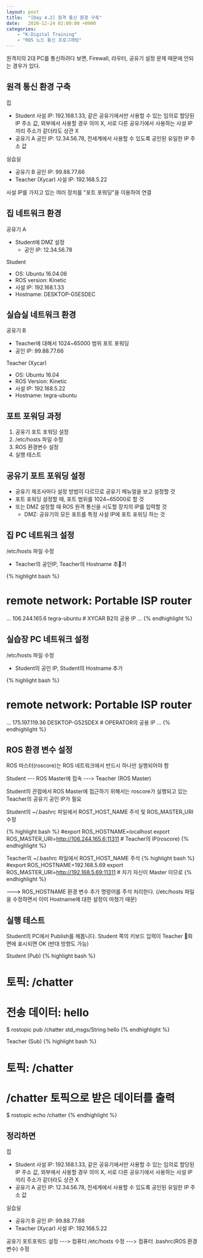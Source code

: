 ```yaml
---
layout: post
title:  "[Day 4.2] 원격 통신 환경 구축"
date:   2020-12-24 02:00:00 +0900
categories:
    - "K-Digital Training"
    - "ROS 노드 통신 프로그래밍"
---
```


원격지의 2대 PC를 통신하려다 보면, Firewall, 라우터, 공유기 설정 문제 때문에 안되는 경우가 있다.


## 원격 통신 환경 구축
집
- Student 사설 IP: 192.168.1.33, 같은 공유기에서만 사용할 수 있는 임의로 할당된 IP 주소 값, 외부에서 사용할 경우 의미 X, 서로 다른 공유기에서 사용하는 사설 IP끼리 주소가 같더라도 상관 X
- 공유기 A 공인 IP: 12.34.56.78, 전세계에서 사용할 수 있도록 공인된 유일한 IP 주소 값

실습실
- 공유기 B 공인 IP: 99.88.77.66
- Teacher (Xycar) 사설 IP: 192.168.5.22

사설 IP를 가지고 있는 여러 장치를 "포트 포워딩"을 이용하여 연결


## 집 네트워크 환경

공유기 A
- Student에 DMZ 설정
    - 공인 IP: 12.34.56.78

Student
- OS: Ubuntu 16.04.06
- ROS version: Kinetic
- 사설 IP: 192.168.1.33
- Hostname: DESKTOP-G5ESDEC



## 실습실 네트워크 환경

공유기 B
- Teacher에 대해서 1024~65000 범위 포트 포워딩
- 공인 IP: 99.88.77.66

Teacher (Xycar)
- OS: Ubuntu 16.04
- ROS Version: Kinetic
- 사설 IP: 192.168.5.22
- Hostname: tegra-ubuntu



## 포트 포워딩 과정

1. 공유기 포트 포워딩 설정
2. /etc/hosts 파일 수정
3. ROS 환경변수 설정
4. 실행 테스트


## 공유기 포트 포워딩 설정

- 공유기 제조사마다 설정 방법이 다르므로 공유기 메뉴얼을 보고 설정할 것
- 포트 포워딩 설정할 때, 포트 범위를 1024~65000로 할 것
- 또는 DMZ 설정할 때 ROS 원격 통신을 시도할 장치의 IP를 입력할 것
    - DMZ: 공유기의 모든 포트를 특정 사설 IP에 포트 포워딩 하는 것


## 집 PC 네트워크 설정

/etc/hosts 파일 수정
- Teacher의 공인IP, Teacher의 Hostname 추가

{% highlight bash %}
# remote network: Portable ISP router
...
106.244.165.6   tegra-ubuntu    # XYCAR B2의 공용 IP
...
{% endhighlight %}


## 실습장 PC 네트워크 설정

/etc/hosts 파일 수정
- Student의 공인 IP, Student의 Hostname 추가

{% highlight bash %}
# remote network: Portable ISP router
...
175.197.119.36 DESKTOP-G52SDEX  # OPERATOR의 공용 IP
...
{% endhighlight %}




## ROS 환경 변수 설정

ROS 마스터(roscore)는 ROS 네트워크에서 반드시 하나만 실행되어야 함

Student --- ROS Master에 접속 ---> Teacher (ROS Master)

Student의 관점에서 ROS Master에 접근하기 위해서는 roscore가 실행되고 있는 Teacher의 공유기 공인 IP가 필요

Student의 ~/.bashrc 파일에서 ROST_HOST_NAME 주석 및 ROS_MASTER_URI 수정

{% highlight bash %}
#export ROS_HOSTNAME=localhost
export ROS_MASTER_URI=http://106.244.165.6:11311    # Teacher의 IP(roscore)
{% endhighlight %}

Teacher의 ~/.bashrc 파일에서 ROST_HOST_NAME 주석
{% highlight bash %}
#export ROS_HOSTNAME=192.168.5.69
export ROS_MASTER_URI=http://192.168.5.69:11311 # 자기 자신이 Master 이므로
{% endhighlight %}

---> ROS_HOSTNAME 환경 변수 추가 명령어를 주석 처리한다.
(/etc/hosts 파일을 수정하면서 이미 Hostname에 대한 설정이 마쳤기 때문)



## 실행 테스트
Student의 PC에서 Publish를 해봅니다. Student 쪽의 키보드 입력이 Teacher 화면에 표시되면 OK (반대 방향도 가능)

Student (Pub)
{% highlight bash %}
# 토픽: /chatter
# 전송 데이터: hello
$ rostopic pub /chatter std_msgs/String hello
{% endhighlight %}

Teacher (Sub)
{% highlight bash %}
# 토픽: /chatter
# /chatter 토픽으로 받은 데이터를 출력
$ rostopic echo /chatter
{% endhighlight %}



## 정리하면

집
- Student 사설 IP: 192.168.1.33, 같은 공유기에서만 사용할 수 있는 임의로 할당된 IP 주소 값, 외부에서 사용할 경우 의미 X, 서로 다른 공유기에서 사용하는 사설 IP끼리 주소가 같더라도 상관 X
- 공유기 A 공인 IP: 12.34.56.78, 전세계에서 사용할 수 있도록 공인된 유일한 IP 주소 값

실습실
- 공유기 B 공인 IP: 99.88.77.66
- Teacher (Xycar) 사설 IP: 192.168.5.22

공유기 포트포워드 설정 ---> 컴퓨터 /etc/hosts 수정 ---> 컴퓨터 .bashrc(ROS 환경변수) 수정
